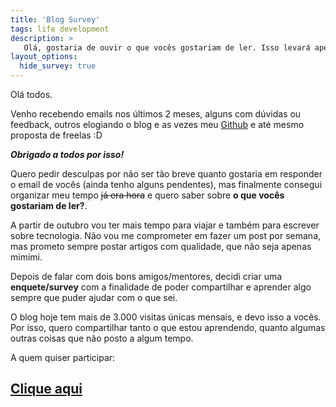 ```yaml
---
title: 'Blog Survey'
tags: life development
description: >
   Olá, gostaria de ouvir o que vocês gostariam de ler. Isso levará apenas 2 minutos do seu tempo.
layout_options:
  hide_survey: true
---
```


Olá todos.

Venho recebendo emails nos últimos 2 meses, alguns com dúvidas ou feedback, outros elogiando o blog e as vezes meu [Github](https://github.com/rafaell-lycan) e até mesmo proposta de freelas :D

***Obrigado a todos por isso!***

Quero pedir desculpas por não ser tão breve quanto gostaria em responder o email de vocês (ainda tenho alguns pendentes), mas finalmente consegui organizar meu tempo ~~já era hora~~ e quero saber sobre **o que vocês gostariam de ler?**.
  
A partir de outubro vou ter mais tempo para viajar e também para escrever sobre tecnologia. Não vou me comprometer em fazer um post por semana, mas prometo sempre postar artigos com qualidade, que não seja apenas mimimi.
  
Depois de falar com dois bons amigos/mentores, decidi criar uma **enquete/survey** com a finalidade de poder compartilhar e aprender algo sempre que puder ajudar com o que sei.
  
O blog hoje tem mais de 3.000 visitas únicas mensais, e devo isso a vocês. Por isso, quero compartilhar tanto o que estou aprendendo, quanto algumas outras coisas que não posto a algum tempo.

A quem quiser participar:

<div class="text-center">

## [Clique aqui](https://goo.gl/forms/ZFRV6ZVOV03ejMIh2)

</div>
